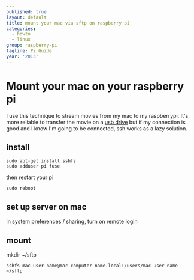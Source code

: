 ```yaml
---
published: true
layout: default
title: mount your mac via sftp on raspberry pi
categories:
  - howto
  - linux
group: raspberry-pi
tagline: Pi Guide
year: '2013'
---
```


# Mount your mac on your raspberry pi

I use this technique to stream movies from my mac to my raspberrypi. It's more reliable to transfer the movie on a [usb drive](/rpi-hfs) but if my connection is good and I know I'm going to be connected, ssh works as a lazy solution.

## install

	sudo apt-get install sshfs
	sudo adduser pi fuse

then restart your pi

	sudo reboot

## set up server on mac

in system preferences / sharing, turn on remote login

## mount

mkdir ~/sftp

	sshfs mac-user-name@mac-computer-name.local:/users/mac-user-name ~/sftp
